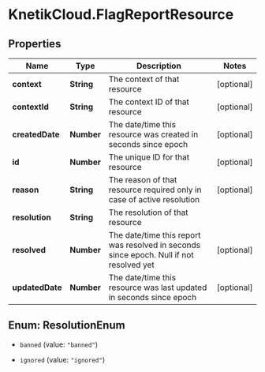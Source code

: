 # KnetikCloud.FlagReportResource

## Properties
Name | Type | Description | Notes
------------ | ------------- | ------------- | -------------
**context** | **String** | The context of that resource  | [optional] 
**contextId** | **String** | The context ID of that resource | [optional] 
**createdDate** | **Number** | The date/time this resource was created in seconds since epoch | [optional] 
**id** | **Number** | The unique ID for that resource | [optional] 
**reason** | **String** | The reason of that resource required only in case of active resolution | [optional] 
**resolution** | **String** | The resolution of that resource | 
**resolved** | **Number** | The date/time this report was resolved in seconds since epoch. Null if not resolved yet | [optional] 
**updatedDate** | **Number** | The date/time this resource was last updated in seconds since epoch | [optional] 


<a name="ResolutionEnum"></a>
## Enum: ResolutionEnum


* `banned` (value: `"banned"`)

* `ignored` (value: `"ignored"`)




